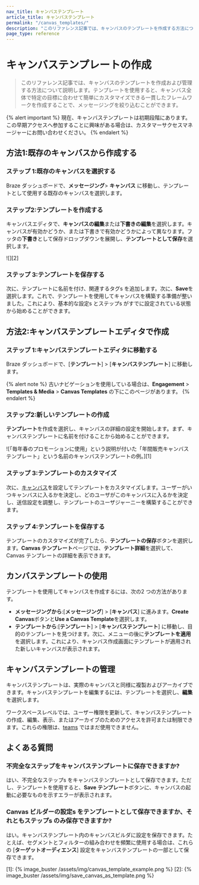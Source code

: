 ```yaml
---
nav_title: キャンバステンプレート
article_title: キャンバステンプレート
permalink: "/canvas_templates/"
description: "このリファレンス記事では、キャンバスのテンプレートを作成する方法について説明します。"
page_type: reference
---
```


# キャンバステンプレートの作成

> このリファレンス記事では、キャンバスのテンプレートを作成および管理する方法について説明します。テンプレートを使用すると、キャンバス全体で特定の目標に合わせて簡単にカスタマイズできる一貫したフレームワークを作成することで、メッセージングを絞り込むことができます。

{% alert important %}
現在、キャンバステンプレートは初期段階にあります。この早期アクセスへ参加することに興味がある場合は、カスタマーサクセスマネージャーにお問い合わせください。
{% endalert %}

## 方法1:既存のキャンバスから作成する

### ステップ 1:既存のキャンバスを選択する

Braze ダッシュボードで、**メッセージング**> **キャンバス** に移動し、テンプレートとして使用する既存のキャンバスを選択します。

### ステップ2:テンプレートを作成する

キャンバスエディタで、**キャンバスの編集**または**下書きの編集**を選択します。キャンバスが有効かどうか、または下書きで有効かどうかによって異なります。フッタの**下書き**として保存ドロップダウンを展開し、**テンプレートとして保存**を選択します。

![][2]

### ステップ 3:テンプレートを保存する

次に、テンプレートに名前を付け、関連するタグs を追加します。次に、**Save**を選択します。これで、テンプレートを使用してキャンバスを構築する準備が整いました。これにより、基本的な設定s とステップs がすでに設定されている状態から始めることができます。

## 方法2:キャンバステンプレートエディタで作成

### ステップ 1:キャンバステンプレートエディタに移動する

Braze ダッシュボードで、\[**テンプレート**] > \[**キャンバステンプレート**] に移動します。

{% alert note %}
古いナビゲーションを使用している場合は、**Engagement** > **Templates & Media** > **Canvas Templates** の下にこのページがあります。
{% endalert %}

### ステップ2:新しいテンプレートの作成

**テンプレート**を作成を選択し、キャンバスの詳細の設定を開始します。まず、キャンバステンプレートに名前を付けることから始めることができます。

![「毎年春のプロモーションに使用」という説明が付いた「年間販売キャンバステンプレート」という名前のキャンバステンプレートの例。][1]

### ステップ 3:テンプレートのカスタマイズ

次に、[キャンバス]({{site.baseurl}}/user_guide/engagement_tools/canvas/create_a_canvas/create_a_canvas/#step-2-set-up-your-canvas)を設定してテンプレートをカスタマイズします。ユーザーがいつキャンバスに入るかを決定し、どのユーザがこのキャンバスに入るかを決定し、送信設定を調整し、テンプレートのユーザジャーニーを構築することができます。

### ステップ 4:テンプレートを保存する

テンプレートのカスタマイズが完了したら、**テンプレートの保存**ボタンを選択します。**Canvas テンプレート**ページでは、<i class="fas fa-list"></i>**テンプレート詳細**を選択して、Canvas テンプレートの詳細を表示できます。 

## カンバステンプレートの使用

テンプレートを使用してキャンバスを作成するには、次の2 つの方法があります。
- **メッセージングから**:\[**メッセージング**] > \[**キャンバス**] に進みます。**Create Canvas**ボタンと**Use a Canvas Template**を選択します。
- **テンプレートから**:\[**テンプレート**] > \[**キャンバステンプレート**] に移動し、目的のテンプレートを見つけます。次に、<i class="fas fa-ellipsis-vertical"></i>メニューの後に**テンプレートを適用**を選択します。これにより、キャンバス作成画面にテンプレートが適用された新しいキャンバスが表示されます。

## キャンバステンプレートの管理

キャンバステンプレートは、実際のキャンバスと同様に複製およびアーカイブできます。キャンバステンプレートを編集するには、テンプレートを選択し、**<i class="fas fa-pencil-alt"></i>編集**を選択します。

ワークスペースレベルでは、ユーザー権限を更新して、キャンバステンプレートの作成、編集、表示、またはアーカイブのためのアクセスを許可または制限できます。これらの権限は、[teams]({{site.baseurl}}/user_guide/administrative/app_settings/manage_your_braze_users/teams) ではまだ使用できません。

## よくある質問

### 不完全なステップをキャンバステンプレートに保存できますか?

はい、不完全なステップs をキャンバステンプレートとして保存できます。ただし、テンプレートを使用すると、**Save テンプレート**ボタンに、キャンバスの起動に必要なものを示すエラーが表示されます。

### Canvas ビルダーの設定s をテンプレートとして保存できますか、それともステップs のみ保存できますか? 

はい。キャンバステンプレート内のキャンバスビルダに設定を保存できます。たとえば、セグメントとフィルターの組み合わせを頻繁に使用する場合は、これらの \[**ターゲットオーディエンス**] 設定をキャンバステンプレートの一部として保存できます。

[1]: {% image_buster /assets/img/canvas_template_example.png %}
[2]: {% image_buster /assets/img/save_canvas_as_template.png %}